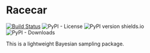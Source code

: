 # Racecar

[![Build Status](https://travis-ci.com/c-matthews/racecar.svg?branch=main)](https://travis-ci.com/c-matthews/racecar)
![PyPI - License](https://img.shields.io/pypi/l/racecar?style=plastic)
![PyPI version shields.io](https://img.shields.io/pypi/v/racecar?style=plastic)
![PyPI - Downloads](https://img.shields.io/pypi/dm/racecar?style=plastic)


This is a lightweight Bayesian sampling package.
